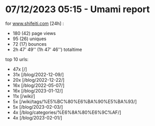 # 07/12/2023 05:15 - Umami report
for www.shifeiti.com [24h] :

 - 180 (42) page views
 - 95 (26) uniques
 - 72 (17) bounces
 - 2h 47' 49'' (1h 47' 46'') totaltime


top 10 urls:
 - 47x [/]
 - 31x [/blog/2022-12-09/]
 - 20x [/blog/2022-12-22/]
 - 16x [/blog/2022-05-07/]
 - 16x [/blog/2023-01-12/]
 - 11x [/wiki/]
 - 5x [/wiki/tags/%E5%BC%80%E6%BA%90%E5%BA%93/]
 - 5x [/blog/2023-02-03/]
 - 4x [/blog/categories/%E6%8A%80%E6%9C%AF/]
 - 4x [/blog/2023-02-01/]


